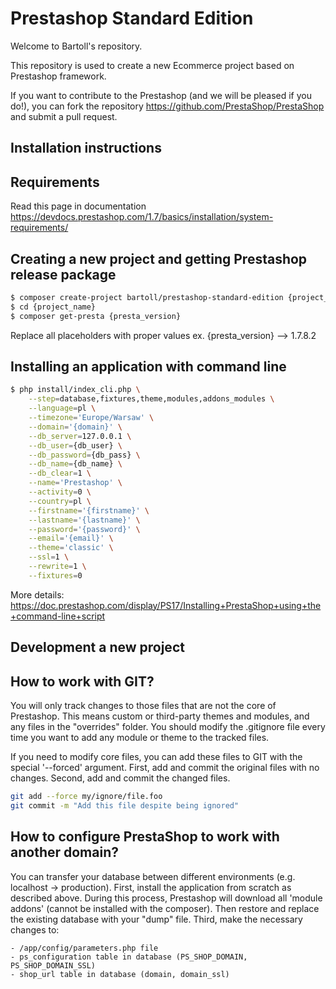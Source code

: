 Prestashop Standard Edition
=====================================

Welcome to Bartoll's repository.

This repository is used to create a new Ecommerce project based on Prestashop framework.

If you want to contribute to the Prestashop (and we will be pleased if you do!), you can fork the repository https://github.com/PrestaShop/PrestaShop and submit a pull request.

Installation instructions
-------------------------

## Requirements
Read this page in documentation https://devdocs.prestashop.com/1.7/basics/installation/system-requirements/

## Creating a new project and getting Prestashop release package
```bash
$ composer create-project bartoll/prestashop-standard-edition {project_name} dev-main
$ cd {project_name}
$ composer get-presta {presta_version}
```
Replace all placeholders with proper values ex. {presta_version} --> 1.7.8.2

## Installing an application with command line
```bash
$ php install/index_cli.php \
	--step=database,fixtures,theme,modules,addons_modules \
	--language=pl \
	--timezone='Europe/Warsaw' \
	--domain='{domain}' \
	--db_server=127.0.0.1 \
	--db_user={db_user} \
	--db_password={db_pass} \
	--db_name={db_name} \
	--db_clear=1 \
	--name='Prestashop' \
	--activity=0 \
	--country=pl \
	--firstname='{firstname}' \
	--lastname='{lastname}' \
	--password='{password}' \
	--email='{email}' \
	--theme='classic' \
	--ssl=1 \
	--rewrite=1 \
	--fixtures=0
```
More details: https://doc.prestashop.com/display/PS17/Installing+PrestaShop+using+the+command-line+script


Development a new project
-------------------------

## How to work with GIT?
You will only track changes to those files that are not the core of Prestashop. This means custom or third-party themes and modules, and any files in the "overrides" folder.
You should modify the .gitignore file every time you want to add any module or theme to the tracked files.

If you need to modify core files, you can add these files to GIT with the special '--forced' argument.
First, add and commit the original files with no changes. Second, add and commit the changed files. 
```bash
git add --force my/ignore/file.foo
git commit -m "Add this file despite being ignored"
```

## How to configure PrestaShop to work with another domain?
You can transfer your database between different environments (e.g. localhost -> production).
First, install the application from scratch as described above.
During this process, Prestashop will download all 'module addons' (cannot be installed with the composer).
Then restore and replace the existing database with your "dump" file.
Third, make the necessary changes to:
```
- /app/config/parameters.php file
- ps_configuration table in database (PS_SHOP_DOMAIN, PS_SHOP_DOMAIN_SSL)
- shop_url table in database (domain, domain_ssl)
```


